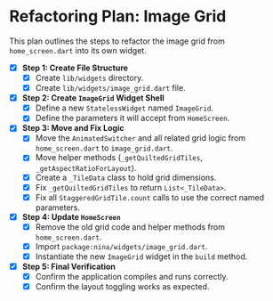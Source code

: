 # Refactoring Plan: Image Grid

This plan outlines the steps to refactor the image grid from `home_screen.dart` into its own widget.

- [x] **Step 1: Create File Structure**
  - [x] Create `lib/widgets` directory.
  - [x] Create `lib/widgets/image_grid.dart` file.

- [x] **Step 2: Create `ImageGrid` Widget Shell**
  - [x] Define a new `StatelessWidget` named `ImageGrid`.
  - [x] Define the parameters it will accept from `HomeScreen`.

- [x] **Step 3: Move and Fix Logic**
  - [x] Move the `AnimatedSwitcher` and all related grid logic from `home_screen.dart` to `image_grid.dart`.
  - [x] Move helper methods (`_getQuiltedGridTiles`, `_getAspectRatioForLayout`).
  - [x] Create a `_TileData` class to hold grid dimensions.
  - [x] Fix `_getQuiltedGridTiles` to return `List<_TileData>`.
  - [x] Fix all `StaggeredGridTile.count` calls to use the correct named parameters.

- [x] **Step 4: Update `HomeScreen`**
  - [x] Remove the old grid code and helper methods from `home_screen.dart`.
  - [x] Import `package:nina/widgets/image_grid.dart`.
  - [x] Instantiate the new `ImageGrid` widget in the `build` method.

- [x] **Step 5: Final Verification**
  - [x] Confirm the application compiles and runs correctly.
  - [x] Confirm the layout toggling works as expected.
